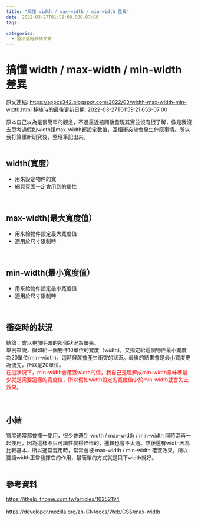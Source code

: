 ```yaml
---
title: "搞懂 width / max-width / min-width 差異"
date: 2022-03-27T01:59:00.000-07:00
tags:

categories:
  - 舊部落格移植文章
---
```


# 搞懂 width / max-width / min-width 差異

原文連結: https://appcs342.blogspot.com/2022/03/width-max-width-min-width.html
移植時的最後更新日期: 2022-03-27T01:59:21.653-07:00

<p>原本自己以為是很簡單的觀念，不過最近被問後發現其實並沒有很了解，像是我沒去思考過假如width跟max-width都設定數值，互相衝突後會發生什麼事情。所以我打算重新研究後，整理筆記出來。<br /><br /></p><h2 style="text-align: left;">width(寬度）</h2><div><ul style="text-align: left;"><li>用來設定物件的寬</li><li>網頁頁面一定會用到的屬性</li></ul><br /></div><h2 style="text-align: left;">max-width(最大寬度值）</h2><div><ul style="text-align: left;"><li>用來給物件設定最大寬度值</li><li>適用於尺寸限制時</li></ul><br /></div><div><h2>min-width(最小寬度值）</h2><div><ul><li>用來給物件設定最小寬度值</li><li>適用於尺寸限制時</li></ul><br /></div></div><h2 style="text-align: left;">衝突時的狀況</h2><div>結論：會以更加明確的那個狀況為優先。</div><div>舉例來說，假如給一個物件10單位的寬度（width)，又指定給這個物件最小寬度為20單位(min-width)，這時候就會產生衝突的狀況。最後的結果會是最小寬度更為優先，所以是20單位。</div><div><span style="color: red;">在這狀況下，min-width會覆蓋width的值，我自己是理解成</span><span style="color: red;">min-width意味著最少就是需要這樣的寬度值，所以假如width設定的寬度值少於</span><span style="color: red;">min-width就會失去效果。</span></div><div><span style="color: red;"><br /></span></div><div><span style="color: red;"><br /></span></div><h2 style="text-align: left;">小結</h2><div><span style="font-family: inherit;">寬度通常都會擇一使用，很少會遇到&nbsp;width / max-width / min-width 同時混再一起使用，因為這樣不只可讀性變得怪怪的，邏輯也會不太通。然後還有width因為比較基本，所以通常混用時，常常會被&nbsp;max-width / min-width 覆蓋效果，所以要讓width<span style="background-color: white;">正常發揮它的作用，最簡單的方式就是只下</span>width就好。</span><br /><br /></div><h2 style="text-align: left;">參考資料</h2><div><a href="https://ithelp.ithome.com.tw/articles/10252194">https://ithelp.ithome.com.tw/articles/10252194</a><br /></div><div><br /></div><div><a href="https://developer.mozilla.org/zh-CN/docs/Web/CSS/max-width">https://developer.mozilla.org/zh-CN/docs/Web/CSS/max-width</a><br /></div><div><br /></div>
